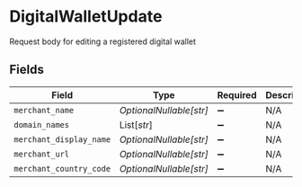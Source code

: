 # DigitalWalletUpdate

Request body for editing a registered digital wallet


## Fields

| Field                   | Type                    | Required                | Description             | Example                 |
| ----------------------- | ----------------------- | ----------------------- | ----------------------- | ----------------------- |
| `merchant_name`         | *OptionalNullable[str]* | :heavy_minus_sign:      | N/A                     |                         |
| `domain_names`          | List[*str*]             | :heavy_minus_sign:      | N/A                     |                         |
| `merchant_display_name` | *OptionalNullable[str]* | :heavy_minus_sign:      | N/A                     |                         |
| `merchant_url`          | *OptionalNullable[str]* | :heavy_minus_sign:      | N/A                     |                         |
| `merchant_country_code` | *OptionalNullable[str]* | :heavy_minus_sign:      | N/A                     | DE                      |